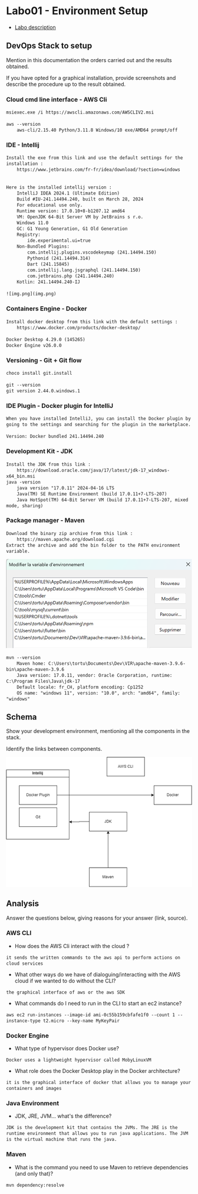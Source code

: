 # Labo01 - Environment Setup

* [Labo description](https://cpnv-es-ngy.gitbook.io/vir1/labs/labo01-environment-setup)

## DevOps Stack to setup

Mention in this documentation the orders carried out and the results obtained.

If you have opted for a graphical installation, provide screenshots and describe the procedure up to the result obtained.

### Cloud cmd line interface - AWS Cli

```
msiexec.exe /i https://awscli.amazonaws.com/AWSCLIV2.msi

aws --version
    aws-cli/2.15.40 Python/3.11.8 Windows/10 exe/AMD64 prompt/off
```

### IDE - Intellij

```
Install the exe from this link and use the default settings for the installation : 
    https://www.jetbrains.com/fr-fr/idea/download/?section=windows


Here is the installed intellij version :     
    IntelliJ IDEA 2024.1 (Ultimate Edition)
    Build #IU-241.14494.240, built on March 28, 2024
    For educational use only.
    Runtime version: 17.0.10+8-b1207.12 amd64
    VM: OpenJDK 64-Bit Server VM by JetBrains s r.o.
    Windows 11.0
    GC: G1 Young Generation, G1 Old Generation
    Registry:
        ide.experimental.ui=true
    Non-Bundled Plugins:
        com.intellij.plugins.vscodekeymap (241.14494.150)
        Pythonid (241.14494.314)
        Dart (241.15845)
        com.intellij.lang.jsgraphql (241.14494.150)
        com.jetbrains.php (241.14494.240)
    Kotlin: 241.14494.240-IJ

![img.png](img.png)
```

### Containers Engine - Docker

```
Install docker desktop from this link with the default settings : 
    https://www.docker.com/products/docker-desktop/

Docker Desktop 4.29.0 (145265)
Docker Engine v26.0.0
```

### Versioning - Git + Git flow

```
choco install git.install

git --version
git version 2.44.0.windows.1
```

### IDE Plugin - Docker plugin for IntelliJ

```
When you have installed IntelliJ, you can install the Docker plugin by going to the settings and searching for the plugin in the marketplace.

Version: Docker bundled 241.14494.240
```

### Development Kit - JDK

```
Install the JDK from this link :
    https://download.oracle.com/java/17/latest/jdk-17_windows-x64_bin.msi
java -version
    java version "17.0.11" 2024-04-16 LTS
    Java(TM) SE Runtime Environment (build 17.0.11+7-LTS-207)
    Java HotSpot(TM) 64-Bit Server VM (build 17.0.11+7-LTS-207, mixed mode, sharing)
```

### Package manager - Maven

```
Download the binary zip archive from this link :
    https://maven.apache.org/download.cgi
Extract the archive and add the bin folder to the PATH environment variable.
```
![alt text](image.png)
```
mvn --version
    Maven home: C:\Users\tortu\Documents\Dev\VIR\apache-maven-3.9.6-bin\apache-maven-3.9.6
    Java version: 17.0.11, vendor: Oracle Corporation, runtime: C:\Program Files\Java\jdk-17
    Default locale: fr_CH, platform encoding: Cp1252
    OS name: "windows 11", version: "10.0", arch: "amd64", family: "windows"
```
## Schema

Show your development environment, mentioning all the components in the stack.

Identify the links between components.

![alt text](schema.png)
## Analysis

Answer the questions below, giving reasons for your answer (link, source).

### AWS CLI

* How does the AWS Cli interact with the cloud ?

```
it sends the written commands to the aws api to perform actions on cloud services 
```

* What other ways do we have of dialoguing/interacting with the AWS cloud if we wanted to do without the CLI?

```
the graphical interface of aws or the aws SDK
```

* What commands do I need to run in the CLI to start an ec2 instance?

```
aws ec2 run-instances --image-id ami-0c55b159cbfafe1f0 --count 1 --instance-type t2.micro --key-name MyKeyPair
```

### Docker Engine

* What type of hypervisor does Docker use?

```
Docker uses a lightweight hypervisor called MobyLinuxVM
```

* What role does the Docker Desktop play in the Docker architecture?

```
it is the graphical interface of docker that allows you to manage your containers and images
```

### Java Environment

* JDK, JRE, JVM... what's the difference?

```
JDK is the development kit that contains the JVMs. The JRE is the runtime environment that allows you to run java applications. The JVM is the virtual machine that runs the java.
```

### Maven

* What is the command you need to use Maven to retrieve dependencies (and only that)?

```
mvn dependency:resolve
```


